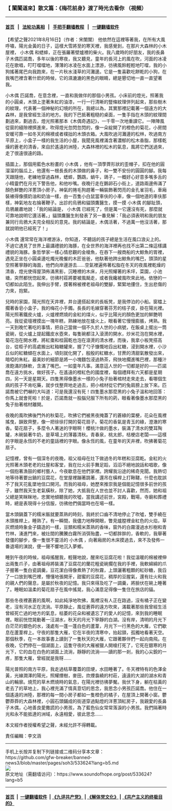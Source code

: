 ### 【 闈闈道來】散文篇：《梅花前身》渡了時光去看你 （視頻）
------------------------

#### [首页](https://github.com/gfw-breaker/banned-news3/blob/master/README.md) &nbsp;&nbsp;|&nbsp;&nbsp; [法轮功真相](https://github.com/begood0513/basic/blob/master/README.md)  &nbsp;&nbsp;|&nbsp;&nbsp; [手把手翻墙教程](https://github.com/gfw-breaker/guides/wiki)  &nbsp;&nbsp;|&nbsp;&nbsp; [一键翻墙软件](https://github.com/gfw-breaker/nogfw/blob/master/README.md)  



<div><div class="Content__Wrapper sc-1bvya0-0 grZQxZ">
 <p class="meta-top">
  <span class="meta">
   【希望之聲2021年8月16日】（作者：宋闈闈）
  </span>
  他依然在這裡等著我，在所有大風呼嘯，陽光金黃的日子，這樣大雪將至的寒天裡，我感覺到，在那片大森林的小木屋裡，
  <ok href="/term/593432?lang=b5">
   小木偶
  </ok>
  和蟋蟀，正在張羅著壁爐裡的柴火。我八歲時的好朋友，我的長鼻子木偶匹諾喬，多年以後的寒夜，我又聽見，童年的長河上的風在吹，河面的冰凌花在歌唱，叮叮噹噹地，薄薄的冰凌在水面上漂游，彷彿風鈴輕輕地叮噹，我的小狗搖著尾巴向我跑來，在一片秋水淺草的河灘邊。它是一隻喜歡吃餅乾的小狗，在我嘴巴裡含著什麽的時候，它的濕漉漉的黑色的眼睛，總是懇切地一直一直望著我。
 </p>
 <p>
  <ok href="/term/593432?lang=b5">
   小木偶
  </ok>
  匹諾喬，在意念裡，一直和我做伴的那個小男孩。小床前的燈光，照著我的小圓桌，木頭上塗著朱紅的油漆，一行一行清晰的豎條紋理併列起來，那些樹木的紋理，代表著一個神秘的幻境的所在，我總以為，其實那裡記載著一個遠方的大森林，是我曾經生活的地方。我的下巴抵著粗糙的桌面，一隻手指在木頭的紋理間劃過來，劃過去，燈光照著那本《木偶奇遇記》，一千零一次地重讀它。一陣陣風從窗的縫隙裡擠進來，吹得燈光忽閃忽閃的，像一朵綻開了的橙色的菊花，小房間安暖可靠一如冬天的棉襖或者樸拙的木頭衣箱。大風吹過河灘邊的松林，吹過南方平原上，小盒子一樣的我生活的小屋，我聞見風裡滿含著濃郁的松木香脂，那樣乾燥的蒼老的清香，來自於遙遠的洲陸，大森林裡的松木的氣息，風將它們送過來，走了很遠很遠的路。
 </p>
 <p>
  插圖上，那個用藍色水粉畫的
  <ok href="/term/593432?lang=b5">
   小木偶
  </ok>
  ，他有一頂荸薺形狀的歪帽子，扣在他的圓溜溜的腦瓜上，他還有一根長長的木頭做的鼻子，和一雙不安份的圓圓的腳。我每天跟隨他，老練地穿過森林，蟋蟀，鸚鵡，蝸牛，鴿子，一概好心好意多嘴多舌的小精靈們在月光下警告他，和他吵嘴。夜晚行走在鵝卵石小街上，道路兩邊佈滿了顏色鮮艷的洋蔥頂小房子。神氣的捲毛狗趕著一輛裝飾著閃亮的金孔雀羽毛，車廂裝裱得像摜奶油和奶油一樣，由一百隻小白鼠當車伕的小車，像一個地道的車伕那樣，神氣地左右掄著鞭子。出診的烏鴉和貓頭鷹醫生，摸一摸
  <ok href="/term/593432?lang=b5">
   小木偶
  </ok>
  的腳趾頭，烏鴉嚴肅地說：「我的結論是，
  <ok href="/term/593432?lang=b5">
   小木偶
  </ok>
  已經死了，但是萬一它還沒有死，那麼就可靠地說明它還活著。」貓頭鷹醫生則發表了另一番見解：「我必須表明和我的朋友兼同行烏鴉大夫完全相反的意見。我的結論是，木偶活著，不過萬一他沒活著，那就說明他已經死了！」
 </p>
 <p>
  <ok href="/term/593432?lang=b5">
   小木偶
  </ok>
  還常常在海洋裡游泳，你知道，不聽話的孩子總是生活在風口浪尖上的。不過它遇見了世界上最講禮貌的海豚，在全世界的海洋裡再也找不出第二條這樣講禮貌的海豚。象哲學家一樣心情悲觀的金槍魚，在吞下一艘商船的大鯨魚的胃裡，遇見正坐在小圓桌邊吃燭光晚餐的木匠爸爸，他馱著他跨出鯨魚的嘴巴，頭頂的星空照著寧靜的海面，他們向岸邊游去……空氣裡遍佈著松脂在冬天的夜風裡乾燥的清香，燈光使得屋頂佈滿黑影，沉睡裡的木床，月光照耀著的禾坪，菜園，小池塘，突然都恍惚起來，彷彿村莊將要被風颳走，或者我纔被風吹來此地。依戀的一切都如此陌生。我伸出手臂，摸著棉被裡老祖母的雙腳，緊緊地摟住，生出悲傷的力來，抱緊。
 </p>
 <p>
  兒時的家園，陽光照在天井裡，井台邊搭起來的長板凳，是我停泊的小船。窗櫺上擱著香皂小盒子，我的梅花小手鐲。長長的毛線穿著芬芳的桔子皮，掛在陽光裡。陽光照著鐵皮火爐，火爐裡燃燒的金紅的煤火，似乎比陽光的顏色更加的鮮艷明亮。我從瓷壇裡摸出一塊年糕，熟練地放在爐火上，眼看著它慢慢膨脹，烤熟。我一天到晚忙著吃的事情，把自己當做一個不久於人世的小病號，在飯桌上擺出一筒瓷碗，從火爐上提起鐵皮水壺來，每隻碗都注入滾燙的開水，炒米花泡在開水裡，菊花泡在開水裡，將紅棗和桂圓乾也泡在滾燙的清水裡，而後，我拿小板凳搭高台，從柜子的高處搬出紅釉糖罐來，握了勺子慷慨地舀出紅糖，浸到開水裡，小沙丘似的紅糖傾在水面上，頃刻就化開了，殷殷的紅糖水，甘蔗的清甜氣散發出來，暗啞的朱紅。最美妙的細節是將一小塊麵包浸過熱茶，飛快地擱進嘴巴裡，那種汁液飽滿的酥軟，含滿了嘴巴。一如童年凡事。滿意這人世的一切都是好的――匹諾喬在遠方挑水，做好孩子。在遙遠的橙紅色的國度裡，每個禮拜有六天都是星期四，另一天是星期天。四隻黑得像墨水一樣的小兔子抬著棺材走來走去，看哪個生病的孩子不肯吃藥，就步伐整齊地走過去，把小棺材從它們的兔肩膀上放下來。匹諾喬被它們嚇的大叫道：可是我還沒有死！四隻墨水那麼黑的小兔子溫和地回答：你馬上就會死啦！於是，匹諾喬就一股腦兒服下所有的葯，眼看著像墨水那麼黑的兔子抬著棺材離開。
 </p>
 <p>
  夜晚的風吹拂後門外的秋菊花，吹拂它們被黑夜掩蓋了的蒼綠的葉梗，花朵在風裡搖曳，韻致齊整，像一把徐徐打開的菊花扇子。菊花的香氣是青玉的綠，澄澈的寒香。菊花扇子，多麼令人著迷的字眼啊！櫻桃汁做的墨水，裝滿了清水的雙耳陶罐，木碗裝著牛奶，是草場上的薄暮清秋。青春泉，桃太郎，桔梗店老闆――這樣的字眼是永恆的不老的童話裡的字眼。像永恆的風，在童年的天井裡，吹拂著菊花扇子。
 </p>
 <p>
  記憶裡，曾有一個深冬的夜晚，祖父祖母在灶下做過冬的年糕和豆腐乾。金紅的火光照著木頭老老的灶屋和客堂，我在灶火前手舞足蹈，滔滔不絕地說話和唱歌，像一個抱著漁鼓的鄉村藝人，今夜歇息在他們家裡。誇耀我沿途的稀奇見聞。我熱切地等待著要出鍋的豆腐花，在堂屋裡蹦著跳著，還吊在橫桿上打鞦韆，什麼也耽誤不了我天花亂墜地信口開河。而我的祖母，她歷來推崇我是個能記憶很多前世的孩子，雖然我天生老氣橫秋，除了她，大抵我在人世也並不討人喜歡，然而，她和祖父總是笑眯眯地，忠實地傾聽我的吹噓，當我講述前世，宮殿，戰場，寺廟和葬禮時，總是表現得十分信服，彷彿他們倆當時也在場一樣。
 </p>
 <p>
  當木頭鍋蓋下的糯米飯就要蒸熟的時刻，我終於口齒不清地停止了吹噓，雙手繞在木頭推桿上，睡熟了。有一瞬間，我儘力地睜開眼，瞥見爐膛裡金紅色的火焰，草灰燃燒時象金子鑄造的一樣，豆類和糯米蒸熟的香味，窗外的白霧漫過水杉樹和青竹林，湧進門來，被灶間的騰騰白霧所消弭殆盡，一切都胖胖的，香軟的，我舉著發僵的腳步，像一隻很不靈活的
  <ok href="/term/593432?lang=b5">
   小木偶
  </ok>
  ，向著廂房的木床摸過去，來不及發佈一番退場的演說，便一聲不響地沉入夢鄉。
 </p>
 <p>
  睡到午夜的時候，祖母搖醒我，輕聲地說，醒來吃豆腐花啦！我從溫暖的棉被裡伸出兩隻爪子，由著祖母將裝滿了豆腐花的蘭花粗瓷碗擱在我的手裡，我軟綿綿的爪子握著一隻白瓷調羹，豆花潔白得像煮熱了的秋霧，上頭灑著粗顆的紅砂糖，我舀了一口放到嘴巴裡，懵懂地張開牙，甜蜜的豆腐花，稠厚的豆腥氣，還有灶火和我的親人們的聲息，是屬於秋夜的記憶。我只來得及吃了一調羹，將臉伏在碗上睡著了。睡眠如溫柔的菊花扇子在風中搖晃，我心滿意足得像一隻住在旅店的貓。
 </p>
 <p>
  那些冬夜裡蒼蒼的風啊，如此純淨地吹拂，風裡沒有人正在路過，沒有橘子正在變老，沒有河水正在流淌。平原靜止，風從蒼莽的遠方吹來，滿載著那些我曾經生活曾經死亡過的地方的氣息，枯萎的花朵和被遺忘了的愛人的記憶，來到我的睡眠裡。眼前恍惚晃動著一汪湖水，秋天的月光下寧靜的白湖。沒有岸，清明的月光下白茫茫的銀色的水，淺處有一蓬一蓬白色的蘆葦，月光下一行黑色的大雁，它們歇息在蘆葦桿上。守夜的那隻大雁，它在半夜的清寒中，抬起頸，孤獨地看著天空。那個秋季，在一本故事書上讀到了一隻秋天的大雁，它跟著夥伴們一起向南飛。在夜晚，它們停在一個湖面上，這隻守夜的大雁被獵人開槍打死了，它死在銀寒的月光下，它的血在白色的湖面上流淌，靜靜的流淌——讀的那一剎，我的心尖銳的一疼，那隻大雁，曾經就是我呀……
 </p>
 <p>
  陽光普照的南方平原，我走過枯草覆蓋的田埂，水田睡著了。冬天裡特有的色澤金黃，光線潤澤的陽光，照耀煙樹，麥田，炊煙裊繞的村莊，遠遠的大湖的湖水和青山的輪廓。燒荒的草木燃燒時的氣息，在陽光裡彷彿夢魘。我伏下身，躺在枯黃的老去了的草地上，我心裡充滿了情真意切的思念，我思念小男孩匹諾喬。他住在一個遙遠的洲陸，那裡的每一間小房子都如一隻橙色的橘子，在屋頂上開著小窗。鬱鬱莽莽的大森林裡，小圓石頭鋪成的街道穿過點燈的洋蔥頂紅房子，我親愛的長鼻子木偶，心地善良愛撒謊的小男孩，為了藍色仙女常常落淚的小男孩。我們隔著時光和永不能抵達的洲域，永遠相愛，彼此思念……
 </p>
 <p>
  本文經作者授權希望之聲，未經允許不得轉載。
 </p>
 <p class="meta-btm">
  責任編輯：李文涵
 </p>
</div>
</div>
<hr/>
手机上长按并复制下列链接或二维码分享本文章：<br/>
https://github.com/gfw-breaker/banned-news3/blob/master/pages/soh3/533624?lang=b5.md <br/>
<a href='https://github.com/gfw-breaker/banned-news3/blob/master/pages/soh3/533624?lang=b5.md'><img src='https://github.com/gfw-breaker/banned-news3/blob/master/pages/soh3/533624?lang=b5.md.png'/></a> <br/>
原文地址（需翻墙访问）：https://www.soundofhope.org/post/533624?lang=b5


------------------------
#### [首页](https://github.com/gfw-breaker/banned-news3/blob/master/README.md) &nbsp;|&nbsp; [一键翻墙软件](https://github.com/gfw-breaker/nogfw/blob/master/README.md) &nbsp;| [《九评共产党》](https://github.com/gfw-breaker/9ping.md/blob/master/README.md#九评之一评共产党是什么) | [《解体党文化》](https://github.com/gfw-breaker/jtdwh.md/blob/master/README.md) | [《共产主义的终极目的》](https://github.com/gfw-breaker/gczydzjmd.md/blob/master/README.md)


<img src='http://gfw-breaker.win/banned-news3/pages/soh3/533624?lang=b5.md' width='0px' height='0px'/>
